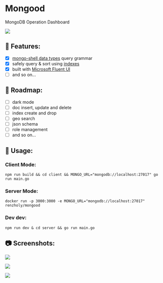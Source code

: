# Mongood

MongoDB Operation Dashboard

[![](https://img.shields.io/docker/cloud/build/renzholy/mongood)](https://hub.docker.com/r/renzholy/mongood)

## 🔮 Features:

- [x] [mongo-shell data types](https://docs.mongodb.com/manual/core/shell-types/) query grammar
- [x] safely query & sort using [indexes](https://docs.mongodb.com/manual/tutorial/sort-results-with-indexes/)
- [x] built with [Microsoft Fluent UI](https://developer.microsoft.com/en-us/fluentui)
- [ ] and so on...

## 🚧 Roadmap:

- [ ] dark mode
- [ ] doc insert, update and delete
- [ ] index create and drop
- [ ] geo search
- [ ] json schema
- [ ] role management
- [ ] and so on...

## 🔧 Usage:

### Client Mode:

```shell
npm run build && cd client && MONGO_URL="mongodb://localhost:27017" go run main.go
```

### Server Mode:

```shell
docker run -p 3000:3000 -e MONGO_URL="mongodb://localhost:27017" renzholy/mongood
```

### Dev dev:

```shell
npm run dev & cd server && go run main.go
```

## 📷 Screenshots:

![](/screenshots/docs.png)

![](/screenshots/indexes.png)

![](/screenshots/ops.png)
